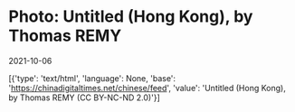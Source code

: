 # Photo: Untitled (Hong Kong), by Thomas REMY

2021-10-06

[{'type': 'text/html', 'language': None, 'base': 'https://chinadigitaltimes.net/chinese/feed', 'value': 'Untitled (Hong Kong), by Thomas REMY (CC BY-NC-ND 2.0)'}]
